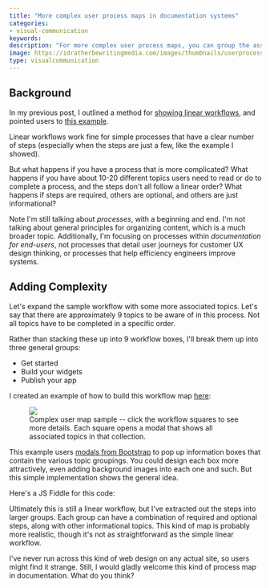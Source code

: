 ```yaml
---
title: "More complex user process maps in documentation systems"
categories:
- visual-communication
keywords:
description: "For more complex user process maps, you can group the associated topics into larger collections. When users click a workflow step, you can show them all the relevant topics within that collection. This approach accommodates a more complex user process workflow."
image: https://idratherbewritingmedia.com/images/thumbnails/userprocesscomplexthumb.png
type: visualcommunication
---
```


## Background

In my previous post, I outlined a method for [showing linear workflows](https://idratherbewriting.com/2016/05/30/building-a-workflow-user-map-with-css-and-js/), and pointed users to [this example](https://idratherbewriting.com/documentation-theme-jekyll/p2_sample1/).

Linear workflows work fine for simple processes that have a clear number of steps (especially when the steps are just a few, like the example I showed).

But what happens if you have a process that is more complicated? What happens if you have about 10-20 different topics users need to read or do to complete a process, and the steps don't all follow a linear order? What happens if steps are required, others are optional, and others are just informational?

Note I'm still talking about *processes*, with a beginning and end. I'm not talking about general principles for organizing content, which is a much broader topic. Additionally, I'm focusing on processes within *documentation for end-users*, not processes that detail user journeys for customer UX design thinking, or processes that help efficiency engineers improve systems.

## Adding Complexity

Let's expand the sample workflow with some more associated topics. Let's say that there are approximately 9 topics to be aware of in this process. Not all topics have to be completed in a specific order.

Rather than stacking these up into 9 workflow boxes, I'll break them up into three general groups:

* Get started
* Build your widgets
* Publish your app

I created an example of how to build this workflow map [here](https://idratherbewriting.com/documentation-theme-jekyll/p2_sample6/):

<figure><a href="https://idratherbewriting.com/documentation-theme-jekyll/p2_sample6/"><img src="{{ "https://idratherbewritingmedia.com/images/complexusermapsample.png" | prepend: site.baseurl }}"/></a><figcaption>Complex user map sample -- click the workflow squares to see more details. Each square opens a modal that shows all associated topics in that collection.</figcaption></figure>

This example users [modals from Bootstrap](http://getbootstrap.com/javascript/#modals) to pop up information boxes that contain the various topic groupings. You could design each box more attractively, even adding background images into each one and such. But this simple implementation shows the general idea.

Here's a JS Fiddle for this code:

<script async src="http://jsfiddle.net/tomjoht/nuvcqbu5/embed/"></script>

Ultimately this is still a linear workflow, but I've extracted out the steps into larger groups. Each group can have a combination of required and optional steps, along with other informational topics. This kind of map is probably more realistic, though it's not as straightforward as the simple linear workflow.

I've never run across this kind of web design on any actual site, so users might find it strange. Still, I would gladly welcome this kind of process map in documentation. What do you think?
